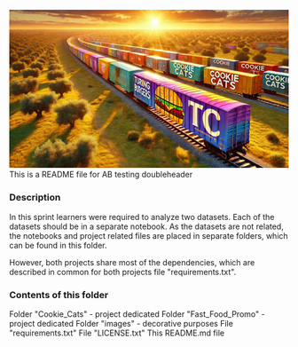 ![Train with cookie cats and fast food](images/2projects_train.png)<br>
This is a README file for AB testing doubleheader

### Description
In this sprint learners were required to analyze two datasets.
Each of the datasets should be in a separate notebook.
As the datasets are not related, the notebooks and project related files
are placed in separate folders, which can be found in this folder.

However, both projects share most of the dependencies, which
are described in common for both projects file "requirements.txt".

### Contents of this folder
Folder "Cookie_Cats" - project dedicated
Folder "Fast_Food_Promo" - project dedicated
Folder "images" - decorative purposes
File "requirements.txt"
File "LICENSE.txt"
This README.md file
